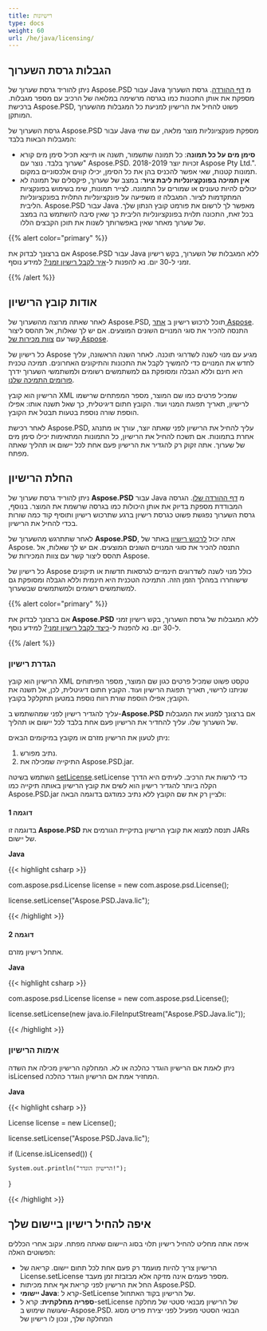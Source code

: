 ```yaml
---
title: רישיונות
type: docs
weight: 60
url: /he/java/licensing/
---
```


## **הגבלות גרסת השערוך**
ניתן להוריד גרסת שערוך של Aspose.PSD עבור Java מ [דף ההורדה](http://maven.aspose.com/repository/simple/ext-release-local/com/aspose/aspose-psd/). גרסת השערוך מספקת את אותן התכונות כמו בגרסה מרשימה במלואה של הרכיב עם מספר מגבלות. ברכישת Aspose.PSD, פשוט להחיל את הרישיון למניעת כל המגבלות מהשערוך המותקן.

גרסת השערוך של Aspose.PSD עבור Java מספקת פונקציונליות מוצר מלאה, עם שתי המגבלות הבאות בלבד:

- **סימן מים על כל תמונה**: כל תמונה שתשמור, תשנה או תייצא תכיל סימן מים קורא "שערוך בלבד. נוצר עם Aspose.PSD. זכויות יוצר 2018-2019 Aspose Pty Ltd.". תמונות קטנות, שאי אפשר להכניס בהן את כל הסימן, יכילו קווים אלכסוניים במקום.
- **אין תמיכה בפונקציונליות ליבת ציור**: במצב של שערוך, פיקסלים של תמונה לא יכולים להיות טעונים או שמורים על התמונה. לצייר תמונות, שימ בשימוש בפונקציות המתקדמות לציור. המגבלה זו משפיעה על פונקציונליות התלוית בפונקציונליות הליבית. Aspose.PSD עבור Java מאפשר לך לרשום את פורמט קובץ הנתון שלך. בכל זאת, התכונה תלוית בפונקציונליות הליבית כך שאין סיבה להשתמש בה במצב של שערוך מאחר שאין באפשרותך לשנות את תוכן הקבצים הללו.

{{% alert color="primary" %}} 

אם ברצונך לבדוק את Aspose.PSD עבור Java ללא המגבלות של השערוך, בקש רישיון זמני ל-30 יום. נא להפנות ל-[איך לקבל רישיון זמני?](https://purchase.aspose.com/temporary-license) למידע נוסף.

{{% /alert %}}
## **אודות קובץ הרישיון**
לאחר שאתה מרוצה מהשערוך של Aspose.PSD, תוכל לרכוש רישיון ב [אתר Aspose](https://purchase.aspose.com/default.aspx). התנסה להכיר את סוגי המנויים השונים המוצעים. אם יש לך שאלות, אל תהסס ליצור קשר עם [צוות מכירות של Aspose](https://company.aspose.com/contact).

כל רישיון של Aspose מגיע עם מנוי לשנה לשדרוגי תוכנה. לאחר השנה הראשונה, עליך לחדש את המנויים כדי להמשיך לקבל את התכונות והתיקונים האחרונים. תמיכה טכנית היא חינם וללא הגבלה ומסופקת גם למשתמשים רשומים ולמשתמשי השערוך ידרך [פורומים התמיכה שלנו](https://forum.aspose.com/).

הרישיון הוא קובץ XML שמכיל פרטים כמו שם המוצר, מספר המפתחים שרישמו לרישיון, תאריך תפוגת המנוי ועוד. הקובץ חתום דיגיטלית, כך שאל תשנה אותו: אפילו הוספת שורה נוספת בטעות תבטל את הקובץ.

לאחר רכישת Aspose.PSD, עליך להחיל את הרישיון לפני שאתה יוצר, עורך או מתנהג אחרת בתמונות. אם תשכח להחיל את הרישיון, כל התמונות המתאימות יכילו סימן מים של שערוך. 
אתה זקוק רק להגדיר את הרישיון פעם אחת לכל יישום או תהליך שאתה מפתח.
## **החלת הרישיון**
ניתן להוריד גרסת שערוך של **Aspose.PSD** עבור Java מ [דף ההורדה שלו](http://maven.aspose.com/repository/simple/ext-release-local/com/aspose/aspose-psd/). הגרסה המבודדת מספקת בדיוק את אותן היכולות כמו בגרסה שרשמת את המוצר. בנוסף, גרסת השערוך נפגשת פשוט כגרסת רישיון ברגע שתרכוש רישיון ותוסיף קוד כמה שורות בכדי להחיל את הרישיון.

לאחר שתתרגש מהשערוך של **Aspose.PSD**, אתה יכול [לרכוש רישיון](http://www.aspose.com/Purchase/Components/Default.aspx) באתר של Aspose. התנסה להכיר את סוגי המנויים השונים המוצעים. אם יש לך שאלות, אל תהסס ליצור קשר עם צוות המכירות של Aspose.

כל רישיון של Aspose כולל מנוי לשנה לשדרוגים חינמיים לגרסאות חדשות או תיקונים שישוחררו במהלך הזמן הזה. התמיכה הטכנית היא חינמית וללא הגבלה ומסופקת גם למשתמשים רשומים ולמשתמשים שבשערוך.

{{% alert color="primary" %}} 

אם ברצונך לבדוק את **Aspose.PSD** ללא המגבלות של גרסת השערוך, בקש רישיון זמני ל-30 יום. נא להפנות ל-[כיצד לקבל רישיון זמני?](http://www.aspose.com/corporate/how-to-get-temporary-license.aspx) למידע נוסף.

{{% /alert %}}
### **הגדרת רישיון**
הרישיון הוא קובץ XML טקסט פשוט שמכיל פרטים כגון שם המוצר, מספר הפיתוחים שניתנו לרישוי, תאריך תפוגת הרישיון ועוד. הקובץ חתום דיגיטלית, לכן, אל תשנה את הקובץ; אפילו הוספת שורת רווח נוספת במטען תתקלקל בקובץ.

עליך להגדיר רישיון לפני שמהשתמש ב-**Aspose.PSD** אם ברצונך למנוע את המגבלות של השערוך שלו. עליך להחדיר את הרישיון פעם אחת בלבד לכל יישום או תהליך.

ניתן לטעון את הרישיון מזרם או מקובץ במיקומים הבאים:

1. נתיב מפורש.
1. התיקייה שמכילה את Aspose.PSD.jar.

השתמש בשיטה [setLicense](http://www.aspose.com/api/java/psd/com.aspose.psd/classes/License).setLicense כדי לרשות את הרכיב. לעיתים היא הדרך הקלה ביותר להגדיר רישיון הוא לשים את קובץ הרישיון באותה תיקייה כמו Aspose.PSD.jar ולציין רק את שם הקובץ ללא נתיב כמודגם בדוגמה הבאה:
#### **דוגמה 1**
בדוגמה זו **Aspose.PSD** תנסה למצוא את קובץ הרישיון בתיקיית הגורמים את JARs של יישום.

**Java**

{{< highlight csharp >}}

 com.aspose.psd.License license = new com.aspose.psd.License();

license.setLicense("Aspose.PSD.Java.lic");

{{< /highlight >}}
#### **דוגמה 2**
אתחל רישיון מזרם.

**Java**

{{< highlight csharp >}}

 com.aspose.psd.License license = new com.aspose.psd.License();

license.setLicense(new java.io.FileInputStream("Aspose.PSD.Java.lic"));

{{< /highlight >}}
### **אימות הרישיון**
ניתן לאמת אם הרישיון הוגדר כהלכה או לא. המחלקה הרישיון מכילה את השדה isLicensed המחזיר אמת אם הרישיון הוגדר כהלכה.

**Java**

{{< highlight csharp >}}

 License license = new License();

license.setLicense("Aspose.PSD.Java.lic");

if (License.isLicensed()) {

    System.out.println("הרישיון הוגדר!");

}

{{< /highlight >}}
## **איפה להחיל רישיון ביישום שלך**
איפה אתה מחליט להחיל רישיון תלוי בסוג היישום שאתה מפתח. עקוב אחרי הכללים הפשוטים האלה:

- הרישיון צריך להיות מועמד רק פעם אחת לכל תחום יישום. קריאה של License.setLicense מספר פעמים אינה מזיקה אלא מבזבזת זמן מעבד.
- החל את הרישיון לפני קריאת אף אחת מכיתות Aspose.PSD.
- **יישומי Java**: קרא ל-SetLicense של הרישיון בקוד האתחול.
- **ספריה מחלקתית**: קרא ל-setLicense של הרישיון מבנאי סטטי של מחלקה שעושה שימוש ב-Aspose.PSD. הבנאי הסטטי מפעיל לפני יצירת פריט מסוג המחלקה שלך, ונכון לו רישיון של
